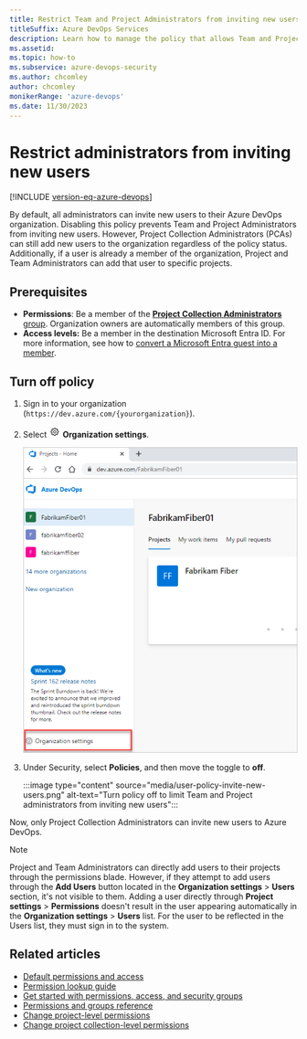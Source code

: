 ```yaml
---
title: Restrict Team and Project Administrators from inviting new users
titleSuffix: Azure DevOps Services
description: Learn how to manage the policy that allows Team and Project Administrators to invite new users to Azure DevOps Services.
ms.assetid: 
ms.topic: how-to
ms.subservice: azure-devops-security
ms.author: chcomley
author: chcomley
monikerRange: 'azure-devops'
ms.date: 11/30/2023
---
```


# Restrict administrators from inviting new users

[!INCLUDE [version-eq-azure-devops](../../includes/version-eq-azure-devops.md)]

By default, all administrators can invite new users to their Azure DevOps organization. Disabling this policy prevents Team and Project Administrators from inviting new users. However, Project Collection Administrators (PCAs) can still add new users to the organization regardless of the policy status. Additionally, if a user is already a member of the organization, Project and Team Administrators can add that user to specific projects.
<!---

|  Role               |Policy **on** |Policy **off**  |
|----------------|---------|---------|
|Team Administrators|can add new users to their team, which adds these users to the organization, can add users who are already in the organization to their team | **cannot** add new users to their team, which adds these users to the organization, can add users who are already in the organization to their team        |
|Project Administrators| can add new users to their team, which adds these users to the organization, 
can add users who are already in the organization to their project   |  **cannot** add new users to their team, which adds these users to the organization
can add users who are already in the organization to their team       |
|Project Collection Administrators| can add new users to the organization    |  can add new users to the organization       |
-->

## Prerequisites

- **Permissions**: Be a member of the [**Project Collection Administrators** group](../security/look-up-project-collection-administrators.md). Organization owners are automatically members of this group.
- **Access levels:** Be a member in the destination Microsoft Entra ID. For more information, see how to [convert a Microsoft Entra guest into a member](faq-azure-access.yml).

## Turn off policy

1. Sign in to your organization (```https://dev.azure.com/{yourorganization}```).

1. Select ![gear icon](../../media/icons/gear-icon.png) **Organization settings**.

   ![Screenshot showing highlighted Organization settings button.](../../media/settings/open-admin-settings-vert.png)
   
3. Under Security, select **Policies**, and then move the toggle to **off**.   

   :::image type="content" source="media/user-policy-invite-new-users.png" alt-text="Turn policy off to limit Team and Project administrators from inviting new users":::

Now, only Project Collection Administrators can invite new users to Azure DevOps.

> [!NOTE]
> Project and Team Administrators can directly add users to their projects through the permissions blade. However, if they attempt to add users through the **Add Users** button located in the **Organization settings** > **Users** section, it's not visible to them.
> Adding a user directly through **Project settings** > **Permissions** doesn't result in the user appearing automatically in the **Organization settings** > **Users** list. For the user to be reflected in the Users list, they must sign in to the system.

## Related articles
- [Default permissions and access](permissions-access.md) 
- [Permission lookup guide](permissions-lookup-guide.md) 
- [Get started with permissions, access, and security groups](about-permissions.md)
- [Permissions and groups reference](permissions.md)
- [Change project-level permissions](change-project-level-permissions.md)
- [Change project collection-level permissions](change-organization-collection-level-permissions.md)
